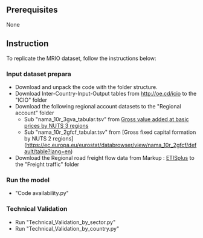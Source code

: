 ## Prerequisites
None

## Instruction
To replicate the MRIO dataset, follow the instructions below:

### Input dataset prepara        
- Download and unpack the code with the folder structure. 
- Download Inter-Country-Input-Output tables from http://oe.cd/icio to the "ICIO" folder
- Download the following regional account datasets to the "Regional account" folder
  - Sub "nama_10r_3gva_tabular.tsv" from [Gross value added at basic prices by NUTS 3 regions](https://ec.europa.eu/eurostat/databrowser/view/nama_10r_3gva/default/table?lang=en)
  - Sub "nama_10r_2gfcf_tabular.tsv" from [Gross fixed capital formation by NUTS 2 regions] (https://ec.europa.eu/eurostat/databrowser/view/nama_10r_2gfcf/default/table?lang=en)
- Download the Regional road freight flow data from Markup :  [ETISplus](https://data.mendeley.com/datasets/py2zkrb65h "Named link title") to the "Freight traffic" folder

### Run the model
- "Code availability.py"

### Technical Validation
- Run "Technical_Validation_by_sector.py"
- Run "Technical_Validation_by_country.py"
